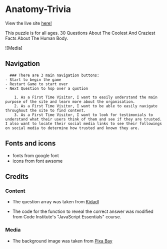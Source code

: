# Anatomy-Trivia

 View the live site [here!]()

This puzzle is for all ages.
 30 Questions About The Coolest And Craziest Facts About The Human Body.

 ![Media]

 ## Navigation


      ### There are 3 main navigation buttons:
    - Start to begin the game 
    - Restart Game to start over
    - Next Question to hop over a qustion

        1. As a First Time Visitor, I want to easily understand the main purpose of the site and learn more about the organisation.
        2. As a First Time Visitor, I want to be able to easily navigate throughout the site to find content.
        3. As a First Time Visitor, I want to look for testimonials to understand what their users think of them and see if they are trusted. I also want to locate their social media links to see their followings on social media to determine how trusted and known they are.

## Fonts and icons
- fonts from google font
- icons from font awsome

 ## Credits

### Content
- The question array was taken from [Kidadl](https://kidadl.com/articles/anatomy-trivia-questions-about-the-gross-coolest-and-craziest-facts-about-the-human-body)

- The code for the function to reveal the correct answer was modified from Code Institute's "JavaScript Essentials" course.

### Media
- The background image was taken from [Pixa Bay](https://pixabay.com/)